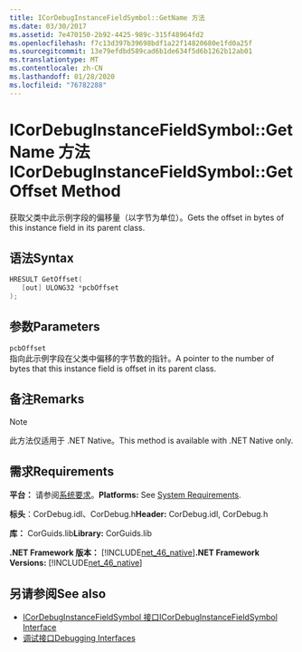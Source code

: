 ```yaml
---
title: ICorDebugInstanceFieldSymbol::GetName 方法
ms.date: 03/30/2017
ms.assetid: 7e470150-2b92-4425-989c-315f48964fd2
ms.openlocfilehash: f7c13d397b39698bdf1a22f14820680e1fd0a25f
ms.sourcegitcommit: 13e79efdbd589cad6b1de634f5d6b1262b12ab01
ms.translationtype: MT
ms.contentlocale: zh-CN
ms.lasthandoff: 01/28/2020
ms.locfileid: "76782288"
---
```

# <a name="icordebuginstancefieldsymbolgetoffset-method"></a><span data-ttu-id="9055f-102">ICorDebugInstanceFieldSymbol::GetName 方法</span><span class="sxs-lookup"><span data-stu-id="9055f-102">ICorDebugInstanceFieldSymbol::GetOffset Method</span></span>
<span data-ttu-id="9055f-103">获取父类中此示例字段的偏移量（以字节为单位）。</span><span class="sxs-lookup"><span data-stu-id="9055f-103">Gets the offset in bytes of this instance field in its parent class.</span></span>  
  
## <a name="syntax"></a><span data-ttu-id="9055f-104">语法</span><span class="sxs-lookup"><span data-stu-id="9055f-104">Syntax</span></span>  
  
```cpp  
HRESULT GetOffset(  
   [out] ULONG32 *pcbOffset  
);  
```  
  
## <a name="parameters"></a><span data-ttu-id="9055f-105">参数</span><span class="sxs-lookup"><span data-stu-id="9055f-105">Parameters</span></span>  
 `pcbOffset`  
 <span data-ttu-id="9055f-106">指向此示例字段在父类中偏移的字节数的指针。</span><span class="sxs-lookup"><span data-stu-id="9055f-106">A pointer to the number of bytes that this instance field is offset in its parent class.</span></span>  
  
## <a name="remarks"></a><span data-ttu-id="9055f-107">备注</span><span class="sxs-lookup"><span data-stu-id="9055f-107">Remarks</span></span>  
  
> [!NOTE]
> <span data-ttu-id="9055f-108">此方法仅适用于 .NET Native。</span><span class="sxs-lookup"><span data-stu-id="9055f-108">This method is available with .NET Native only.</span></span>  
  
## <a name="requirements"></a><span data-ttu-id="9055f-109">需求</span><span class="sxs-lookup"><span data-stu-id="9055f-109">Requirements</span></span>  
 <span data-ttu-id="9055f-110">**平台：** 请参阅[系统要求](../../../../docs/framework/get-started/system-requirements.md)。</span><span class="sxs-lookup"><span data-stu-id="9055f-110">**Platforms:** See [System Requirements](../../../../docs/framework/get-started/system-requirements.md).</span></span>  
  
 <span data-ttu-id="9055f-111">**标头**：CorDebug.idl、CorDebug.h</span><span class="sxs-lookup"><span data-stu-id="9055f-111">**Header:** CorDebug.idl, CorDebug.h</span></span>  
  
 <span data-ttu-id="9055f-112">**库：** CorGuids.lib</span><span class="sxs-lookup"><span data-stu-id="9055f-112">**Library:** CorGuids.lib</span></span>  
  
 <span data-ttu-id="9055f-113">**.NET Framework 版本：** [!INCLUDE[net_46_native](../../../../includes/net-46-native-md.md)]</span><span class="sxs-lookup"><span data-stu-id="9055f-113">**.NET Framework Versions:** [!INCLUDE[net_46_native](../../../../includes/net-46-native-md.md)]</span></span>  
  
## <a name="see-also"></a><span data-ttu-id="9055f-114">另请参阅</span><span class="sxs-lookup"><span data-stu-id="9055f-114">See also</span></span>

- [<span data-ttu-id="9055f-115">ICorDebugInstanceFieldSymbol 接口</span><span class="sxs-lookup"><span data-stu-id="9055f-115">ICorDebugInstanceFieldSymbol Interface</span></span>](icordebuginstancefieldsymbol-interface.md)
- [<span data-ttu-id="9055f-116">调试接口</span><span class="sxs-lookup"><span data-stu-id="9055f-116">Debugging Interfaces</span></span>](debugging-interfaces.md)
